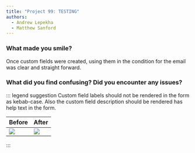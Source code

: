 ```yaml
---
title: "Project 99: TESTING"
authors:
  - Andrew Lepekha
  - Matthew Sanford
---
```


### What made you smile?

Once custom fields were created, using them in the condition for the email was clear and straight forward.

### What did you find confusing? Did you encounter any issues?

::: legend suggestion
Custom field labels should not be rendered in the form as kebab-case.
Also the custom field description should be rendered has help text in the form.

| Before                            | After                            |
| --------------------------------- | -------------------------------- |
| ![](/p45/custom-field-before.png) | ![](/p45/custom-field-after.png) |

:::
